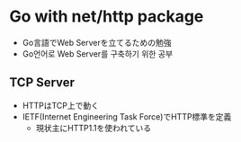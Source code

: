 # Go with net/http package
- Go言語でWeb Serverを立てるための勉強
- Go언어로 Web Server를 구축하기 위한 공부

## TCP Server
- HTTPはTCP上で動く
- IETF(Internet Engineering Task Force)でHTTP標準を定義
  - 現状主にHTTP1.1を使われている